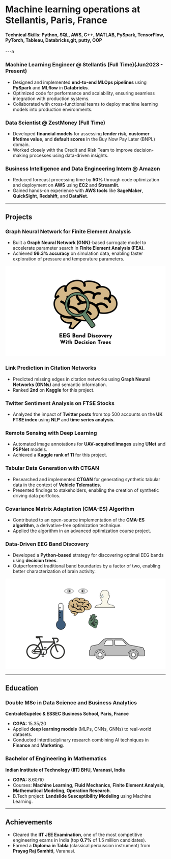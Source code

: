 # Machine learning operations at Stellantis, Paris, France

#### **Technical Skills:** Python, SQL, AWS, C++, MATLAB, PySpark, TensorFlow, PyTorch, Tableau, Databricks,git,  putty, OOP

---a
### Machine Learning Engineer @ Stellantis (Full Time)(Jun2023 - Present)   
- Designed and implemented **end-to-end MLOps pipelines** using **PySpark** and **MLflow** in **Databricks**.  
- Optimized code for performance and scalability, ensuring seamless integration with production systems.  
- Collaborated with cross-functional teams to deploy machine learning models into production environments.
 

### **Data Scientist @ ZestMoney (Full Time)**  
- Developed **financial models** for assessing **lender risk**, **customer lifetime value**, and **default scores** in the Buy Now Pay Later (BNPL) domain.  
- Worked closely with the Credit and Risk Team to improve decision-making processes using data-driven insights.

### **Business Intelligence and Data Engineering Intern @ Amazon**  
- Reduced forecast processing time by **50%** through code optimization and deployment on **AWS** using **EC2** and **Streamlit**.  
- Gained hands-on experience with **AWS tools** like **SageMaker**, **QuickSight**, **Redshift**, and **DataNet**.

---

## **Projects**

### **Graph Neural Network for Finite Element Analysis**  
- Built a **Graph Neural Network (GNN)**-based surrogate model to accelerate parameter search in **Finite Element Analysis (FEA)**.  
- Achieved **99.3% accuracy** on simulation data, enabling faster exploration of pressure and temperature parameters.

![EEG Band Discovery](/assets/img/eeg_band_discovery.jpeg)

### **Link Prediction in Citation Networks**  
- Predicted missing edges in citation networks using **Graph Neural Networks (GNNs)** and semantic information.  
- Ranked **2nd** on **Kaggle** for this project.

### **Twitter Sentiment Analysis on FTSE Stocks**  
- Analyzed the impact of **Twitter posts** from top 500 accounts on the **UK FTSE index** using **NLP** and **time series analysis**.

### **Remote Sensing with Deep Learning**  
- Automated image annotations for **UAV-acquired images** using **UNet** and **PSPNet** models.  
- Achieved a **Kaggle rank of 11** for this project.

### **Tabular Data Generation with CTGAN**  
- Researched and implemented **CTGAN** for generating synthetic tabular data in the context of **Vehicle Telematics**.  
- Presented findings to stakeholders, enabling the creation of synthetic driving data portfolios.

### **Covariance Matrix Adaptation (CMA-ES) Algorithm**  
- Contributed to an open-source implementation of the **CMA-ES algorithm**, a derivative-free optimization technique.  
- Applied the algorithm in an advanced optimization course project.

### **Data-Driven EEG Band Discovery**  
- Developed a **Python-based** strategy for discovering optimal EEG bands using **decision trees**.  
- Outperformed traditional band boundaries by a factor of two, enabling better characterization of brain activity.

![Bike Study](/assets/img/bike_study.jpeg)

---

## **Education**

### **Double MSc in Data Science and Business Analytics**  
**CentraleSupélec & ESSEC Business School, Paris, France**  
- **CGPA:** 15.35/20  
- Applied **deep learning models** (MLPs, CNNs, GNNs) to real-world datasets.  
- Conducted interdisciplinary research combining AI techniques in **Finance** and **Marketing**.

### **Bachelor of Engineering in Mathematics**  
**Indian Institute of Technology (IIT) BHU, Varanasi, India**  
- **CGPA:** 8.60/10  
- Courses: **Machine Learning**, **Fluid Mechanics**, **Finite Element Analysis**, **Mathematical Modeling**, **Operation Research**.  
- B.Tech project: **Landslide Susceptibility Modeling** using Machine Learning.

---

## **Achievements**  
- Cleared the **IIT JEE Examination**, one of the most competitive engineering exams in India (top **0.7%** of 1.5 million candidates).  
- Earned a **Diploma in Tabla** (classical percussion instrument) from **Prayag Raj Samhiti**, Varanasi.

